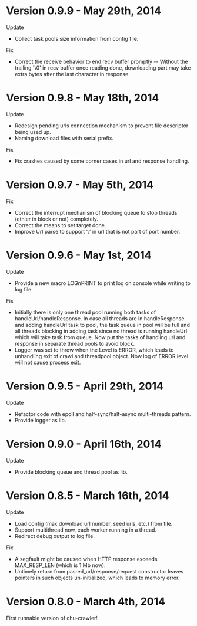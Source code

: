 Version 0.9.9 - May 29th, 2014
==============================
Update
- Collect task pools size information from config file.

Fix
- Correct the receive behavior to end recv buffer promptly -- Without the trailing '\0' in recv buffer once reading done, downloading part may take extra bytes after the last character in response.


Version 0.9.8 - May 18th, 2014
==============================
Update
- Redesign pending urls connection mechanism to prevent file descriptor being used up.
- Naming download files with serial prefix.

Fix
- Fix crashes caused by some corner cases in url and response handling.


Version 0.9.7 - May 5th, 2014
==============================
Fix
- Correct the interrupt mechanism of blocking queue to stop threads (ethier in block or not) completely.
- Correct the means to set target done.
- Improve Url parse to support ':' in url that is not part of port number.


Version 0.9.6 - May 1st, 2014
==============================
Update
- Provide a new macro LOGnPRINT to print log on console while writing to log file.

Fix
- Initially there is only one thread pool running both tasks of handleUrl/handleResponse. In case all threads are in handleResponse and adding handleUrl task to pool, the task queue in pool will be full and all threads blocking in adding task since no thread is running handleUrl which will take task from queue.
  Now put the tasks of handling url and response in separate thread pools to avoid block.
- Logger was set to throw when the Level is ERROR, which leads to unhandling exit of crawl and threadpool object.
  Now log of ERROR level will not cause process exit.


Version 0.9.5 - April 29th, 2014
==============================
Update
- Refactor code with epoll and half-sync/half-async multi-threads pattern.
- Provide logger as lib.


Version 0.9.0 - April 16th, 2014
==============================
Update
- Provide blocking queue and thread pool as lib.


Version 0.8.5 - March 16th, 2014
==============================
Update
- Load config (max download url number, seed urls, etc.) from file.
- Support multithread now, each worker running in a thread.
- Redirect debug output to log file.

Fix
- A segfault might be caused when HTTP response exceeds MAX_RESP_LEN (which is 1 Mb now).
- Untimely return from pasred_url/response/request constructor leaves pointers in such objects un-initialized, which leads to memory error.


Version 0.8.0 - March 4th, 2014
==============================
First runnable version of chu-crawler!
